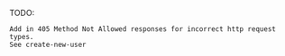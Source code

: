TODO:

    Add in 405 Method Not Allowed responses for incorrect http request types.
    See create-new-user
